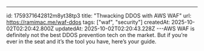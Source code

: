---
id: 1759371642812m8yt38tp3
title: "Thwacking DDOS with AWS WAF"
url: https://ramimac.me/waf-ddos
tags: ["waf", "security"]
createdAt: 2025-10-02T02:20:42.800Z
updatedAt: 2025-10-02T02:20:43.228Z
---AWS WAF is definitely not the best DDOS prevention tech on the market. But if you’re ever in the seat and it’s the tool you have, here’s your guide.
